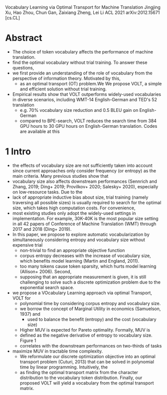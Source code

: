 Vocabulary Learning via Optimal Transport for Machine Translation
Jingjing Xu, Hao Zhou, Chun Gan, Zaixiang Zheng, Lei Li
ACL 2021 arXiv:2012.15671 [cs.CL]

# Abstract

* The choice of token vocabulary affects the performance of machine translation.
* find the optimal vocabulary without trial training. To answer these questions,
* we first provide an understanding of the role of vocabulary from the
  perspective of information theory. Motivated by this,
  * as an optimal transport (OT) problem.We We propose VOLT, a simple and
    efficient solution without trial training.
* Empirical results show that VOLT outperforms widely-used vocabularies in
  diverse scenarios, including WMT-14 English-German and TED's 52 translation
  * e.g. 70% vocabulary size reduction and 0.5 BLEU gain on English-German
  * compared to BPE-search, VOLT reduces the search time from 384 GPU hours to
    30 GPU hours on English-German translation. Codes are available at this

# 1 Intro

* the effects of vocabulary size are not sufficiently taken into account since
  current approaches only consider frequency (or entropy) as the main
  criteria. Many previous studies  show that
* vocabulary size also affects downstream performances
  (Sennrich and Zhang, 2019; Ding+ 2019; Provilkov+ 2020; Salesky+ 2020),
  especially on low-resource tasks. Due to the
* lack of appropriate inductive bias about size, trial training (namely
  traversing all possible sizes) is usually required to search for the optimal
  size, which takes high computation costs. For convenience,
* most existing studies only adopt the widely-used settings in implementation.
  For example, 30K-40K is the most popular size setting in all 42 papers of
  Conference of Machine Translation (WMT) through 2017 and 2018 (Ding+ 2019).
* In this paper, we propose to explore automatic vocabularization by
  simultaneously considering entropy and vocabulary size without expensive trial
  * non-trivial to find an appropriate objective function
  * corpus entropy decreases with the increase of vocabulary size, which
    benefits model learning (Martin and England, 2011).
  * too many tokens cause token sparsity, which hurts model learning (Allison+
    2006). Second,
  * supposing that an appropriate measurement is given, it is still challenging
    to solve such a discrete optimization problem due to the exponential search
    space.
* we propose a VOcabulary Learning approach via optimal Transport, VOLT for
  * polynomial time by considering corpus entropy and vocabulary size.
  * we borrow the concept of Marginal Utility in economics (Samuelson, 1937) and
    * used to balance the benefit (entropy) and the cost (vocabulary size)
  * Higher MUV is expected for Pareto optimality. Formally, MUV is
  * defined as the negative derivative of entropy to vocabulary size. Figure 1
  * correlates with the downstream performances on two-thirds of tasks
* maximize MUV in tractable time complexity.
  * We reformulate our discrete optimization objective into
    an optimal transport problem (Cuturi, 2013) that
    can be solved in polynomial time by linear programming. Intuitively, the
  * as finding the optimal transport matrix from the character distribution to
    the vocabulary token distribution.  Finally, our proposed VOLT will yield a
    vocabulary from the optimal transport matrix.
